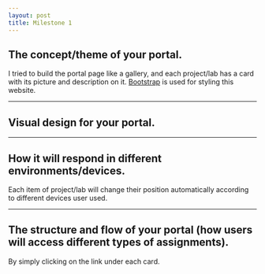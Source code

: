 ```yaml
---
layout: post
title: Milestone 1
---
```


## The concept/theme of your portal.

I tried to build the portal page like a gallery, and each project/lab has a card with its picture and description on it. [Bootstrap](http://getbootstrap.com/) is used for styling this website.

***

## Visual design for your portal.

***

## How it will respond in different environments/devices.

Each item of project/lab will change their position automatically according to different devices user used.

***

## The structure and flow of your portal (how users will access different types of assignments).

By simply clicking on the link under each card.
